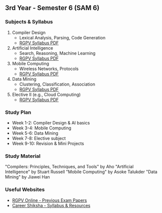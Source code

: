 ## 3rd Year - Semester 6 (SAM 6)

### Subjects & Syllabus
1. Compiler Design
   - Lexical Analysis, Parsing, Code Generation
   - [RGPV Syllabus PDF](http://career-shiksha.com/post/syllabus-of-btech-6th-sem-cse-rgpv/)
2. Artificial Intelligence
   - Search, Reasoning, Machine Learning
   - [RGPV Syllabus PDF](http://career-shiksha.com/post/syllabus-of-btech-6th-sem-cse-rgpv/)
3. Mobile Computing
   - Wireless Networks, Protocols
   - [RGPV Syllabus PDF](http://career-shiksha.com/post/syllabus-of-btech-6th-sem-cse-rgpv/)
4. Data Mining
   - Clustering, Classification, Association
   - [RGPV Syllabus PDF](http://career-shiksha.com/post/syllabus-of-btech-6th-sem-cse-rgpv/)
5. Elective II (e.g., Cloud Computing)
   - [RGPV Syllabus PDF](http://career-shiksha.com/post/syllabus-of-btech-6th-sem-cse-rgpv/)

### Study Plan
- Week 1-2: Compiler Design & AI basics
- Week 3-4: Mobile Computing
- Week 5-6: Data Mining
- Week 7-8: Elective subject
- Week 9-10: Revision & Mini Projects

### Study Material
"Compilers: Principles, Techniques, and Tools" by Aho
"Artificial Intelligence" by Stuart Russell
"Mobile Computing" by Asoke Talukder
"Data Mining" by Jiawei Han

### Useful Websites
- [RGPV Online - Previous Exam Papers](https://www.rgpvonline.com/)
- [Career Shiksha - Syllabus & Resources](https://career-shiksha.com/)
